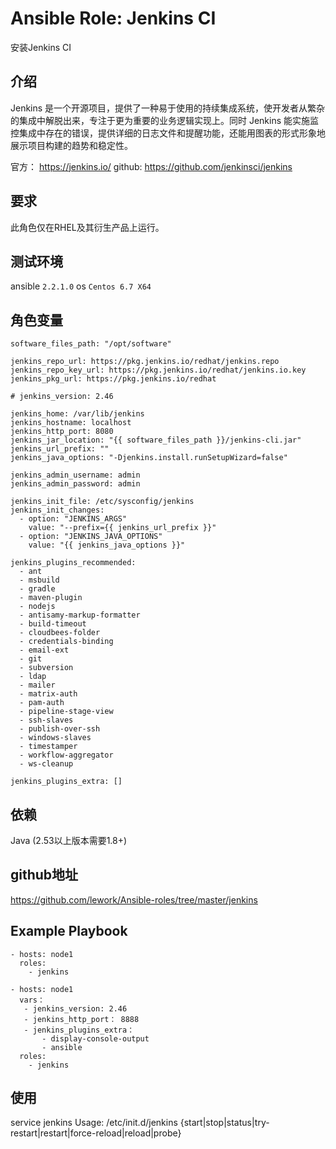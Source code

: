 # Ansible Role: Jenkins CI

安装Jenkins CI

## 介绍
Jenkins 是一个开源项目，提供了一种易于使用的持续集成系统，使开发者从繁杂的集成中解脱出来，专注于更为重要的业务逻辑实现上。同时 Jenkins 能实施监控集成中存在的错误，提供详细的日志文件和提醒功能，还能用图表的形式形象地展示项目构建的趋势和稳定性。

官方： https://jenkins.io/
github: https://github.com/jenkinsci/jenkins

## 要求

此角色仅在RHEL及其衍生产品上运行。

## 测试环境

ansible `2.2.1.0`
os `Centos 6.7 X64`

## 角色变量
    software_files_path: "/opt/software"

    jenkins_repo_url: https://pkg.jenkins.io/redhat/jenkins.repo
    jenkins_repo_key_url: https://pkg.jenkins.io/redhat/jenkins.io.key
    jenkins_pkg_url: https://pkg.jenkins.io/redhat

    # jenkins_version: 2.46

    jenkins_home: /var/lib/jenkins
    jenkins_hostname: localhost
    jenkins_http_port: 8080
    jenkins_jar_location: "{{ software_files_path }}/jenkins-cli.jar"
    jenkins_url_prefix: ""
    jenkins_java_options: "-Djenkins.install.runSetupWizard=false"

    jenkins_admin_username: admin
    jenkins_admin_password: admin

    jenkins_init_file: /etc/sysconfig/jenkins
    jenkins_init_changes:
      - option: "JENKINS_ARGS"
        value: "--prefix={{ jenkins_url_prefix }}"
      - option: "JENKINS_JAVA_OPTIONS"
        value: "{{ jenkins_java_options }}"
        
    jenkins_plugins_recommended:    
      - ant
      - msbuild
      - gradle
      - maven-plugin
      - nodejs
      - antisamy-markup-formatter
      - build-timeout
      - cloudbees-folder
      - credentials-binding
      - email-ext
      - git
      - subversion
      - ldap
      - mailer
      - matrix-auth
      - pam-auth
      - pipeline-stage-view
      - ssh-slaves
      - publish-over-ssh
      - windows-slaves
      - timestamper
      - workflow-aggregator
      - ws-cleanup
      
    jenkins_plugins_extra: []


## 依赖
Java (2.53以上版本需要1.8+)

## github地址
https://github.com/lework/Ansible-roles/tree/master/jenkins

## Example Playbook
    - hosts: node1
      roles:
        - jenkins
        
    - hosts: node1
      vars：
       - jenkins_version: 2.46
       - jenkins_http_port： 8888
       - jenkins_plugins_extra：
           - display-console-output
           - ansible
      roles:
        - jenkins
        
## 使用
service jenkins
Usage: /etc/init.d/jenkins {start|stop|status|try-restart|restart|force-reload|reload|probe}
